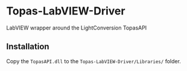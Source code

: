 # Topas-LabVIEW-Driver
LabVIEW wrapper around the LightConversion TopasAPI

## Installation
Copy the `TopasAPI.dll` to the `Topas-LabVIEW-Driver/Libraries/` folder.
